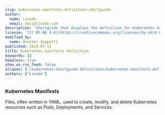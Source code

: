 ```yaml
---
slug: kubernetes-manifests-definition-shortguide
author:
  name: Linode
  email: docs@linode.com
description: 'Shortguide that displays the definition for Kubernetes manifests.'
license: '[CC BY-ND 4.0](https://creativecommons.org/licenses/by-nd/4.0)'
modified_by:
  name: Heather Zoppetti
published: 2019-07-12
title: Kubernetes manifests Definition
keywords: []
headless: true
show_on_rss_feed: false
aliases: ['/kubernetes-shortguide-definitions/kubernetes-manifests-definition-shortguide/']
authors: ["Linode"]
---
```


### Kubernetes Manifests

Files, often written in YAML, used to create, modify, and delete Kubernetes resources such as Pods, Deployments, and Services.
